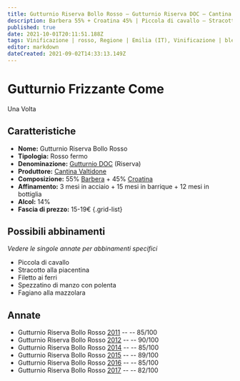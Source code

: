 ```yaml
---
title: Gutturnio Riserva Bollo Rosso – Gutturnio Riserva DOC – Cantina Valtidone – Emilia (IT) – 15-19€ – 2★-4★
description: Barbera 55% + Croatina 45% | Piccola di cavallo – Stracotto alla piacentina – Filetto ai ferri – Spezzatino di manzo con polenta – Fagiano alla mazzolara
published: true
date: 2021-10-01T20:11:51.188Z
tags: Vinificazione | rosso, Regione | Emilia (IT), Vinificazione | blend, Vinificazione | fermo, Valutazioni | 4 stelle, Vitigni | Barbera, Vitigni | Croatina, Prezzi | 15-19€, Alimento | Cavallo, Cottura | piccola, Alimento | Stracotto alla piacentina, Alimento | manzo, Cottura | ai ferri, Cottura | spezzatino, Aromatizzazione | con polenta, Alimento | fagiano, Aromatizzazione | alla mazzolara
editor: markdown
dateCreated: 2021-09-02T14:33:13.149Z
---
```


# Gutturnio Frizzante Come
Una Volta 
## Caratteristiche
- **Nome:** Gutturnio Riserva Bollo Rosso 
- **Tipologia:** Rosso fermo
- **Denominazione:** [Gutturnio DOC](/denominazioni/Italia/Emilia/DOC-Gutturnio) (Riserva)
- **Produttore:** [Cantina Valtidone](/produttori/Italia/Emilia/Cantina-Valtidone) 
- **Composizione:** 55% [Barbera](/vitigni/Italia/bacca-nera/barbera) + 45% [Croatina](/vitigni/Italia/bacca-nera/croatina)
- **Affinamento:** 3 mesi in acciaio + 15 mesi in barrique + 12 mesi in bottiglia
- **Alcol:** 14%
- **Fascia di prezzo:** 15-19€
{.grid-list}

## Possibili abbinamenti
*Vedere le singole annate per abbinamenti specifici*

- Piccola di cavallo
- Stracotto alla piacentina 
- Filetto ai ferri
- Spezzatino di manzo con polenta
- Fagiano alla mazzolara

## Annate
- Gutturnio Riserva Bollo Rosso [2011](/vini/Italia/Emilia/Cantina-Valtidone/Gutturnio-Riserva-Bollo-Rosso/2011) -- <span class="star-3"></span> -- 85/100
- Gutturnio Riserva Bollo Rosso [2012](/vini/Italia/Emilia/Cantina-Valtidone/Gutturnio-Riserva-Bollo-Rosso/2012) -- <span class="star-4"></span> -- 90/100
- Gutturnio Riserva Bollo Rosso [2014](/vini/Italia/Emilia/Cantina-Valtidone/Gutturnio-Riserva-Bollo-Rosso/2014) -- <span class="star-3"></span> -- 85/100
- Gutturnio Riserva Bollo Rosso [2015](/vini/Italia/Emilia/Cantina-Valtidone/Gutturnio-Riserva-Bollo-Rosso/2015) -- <span class="star-4"></span> -- 89/100
- Gutturnio Riserva Bollo Rosso [2016](/vini/Italia/Emilia/Cantina-Valtidone/Gutturnio-Riserva-Bollo-Rosso/2016) -- <span class="star-3"></span> -- 85/100
- Gutturnio Riserva Bollo Rosso [2017](/vini/Italia/Emilia/Cantina-Valtidone/Gutturnio-Riserva-Bollo-Rosso/2017) -- <span class="star-2"></span> -- 82/100

